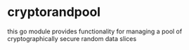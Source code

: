# cryptorandpool
this go module provides functionality for managing a pool of cryptographically secure random data slices
